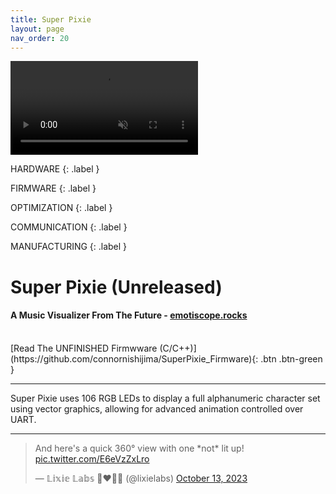 ```yaml
---
title: Super Pixie
layout: page
nav_order: 20
---
```


<video class="youtube-video-square" autoplay loop muted>
    <source src="https://github.com/connornishijima/connornishijima.github.io/blob/main/img/SUPER_PIXIE_LOOP.mp4?raw=true" type="video/mp4">
    Your browser does not support the video tag.
</video>

HARDWARE
{: .label }

FIRMWARE
{: .label }

OPTIMIZATION
{: .label }

COMMUNICATION
{: .label }

MANUFACTURING
{: .label }

# **Super Pixie (Unreleased)**

#### A Music Visualizer From The Future - [emotiscope.rocks](https://emotiscope.rocks)

<br>
[Read The UNFINISHED Firmwware (C/C++)](https://github.com/connornishijima/SuperPixie_Firmware){: .btn .btn-green }

--------------------------------------------

<blurb>Super Pixie uses 106 RGB LEDs to display a full alphanumeric character set using vector graphics, allowing for advanced animation controlled over UART.</blurb>

--------------------------------------------

<blockquote class="twitter-tweet" data-media-max-width="560"><p lang="en" dir="ltr">And here&#39;s a quick 360° view with one *not* lit up! <a href="https://t.co/E6eVzZxLro">pic.twitter.com/E6eVzZxLro</a></p>&mdash; 𝕃𝕚𝕩𝕚𝕖 𝕃𝕒𝕓𝕤 🔌❤️💚💙 (@lixielabs) <a href="https://twitter.com/lixielabs/status/1712627307943543127?ref_src=twsrc%5Etfw">October 13, 2023</a></blockquote> <script async src="https://platform.twitter.com/widgets.js" charset="utf-8"></script>